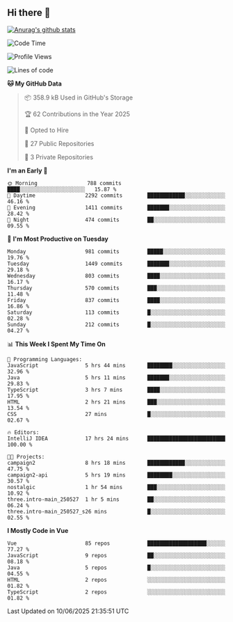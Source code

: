 ## Hi there 👋

[![Anurag's github stats](https://github-readme-stats.vercel.app/api?username=Songwonseok)](https://github.com/anuraghazra/github-readme-stats)



<!--START_SECTION:waka-->
![Code Time](http://img.shields.io/badge/Code%20Time-3%2C530%20hrs%2048%20mins-blue)

![Profile Views](http://img.shields.io/badge/Profile%20Views-1-blue)

![Lines of code](https://img.shields.io/badge/From%20Hello%20World%20I%27ve%20Written-34.8%20million%20lines%20of%20code-blue)

**🐱 My GitHub Data** 

> 📦 358.9 kB Used in GitHub's Storage 
 > 
> 🏆 62 Contributions in the Year 2025
 > 
> 💼 Opted to Hire
 > 
> 📜 27 Public Repositories 
 > 
> 🔑 3 Private Repositories 
 > 
**I'm an Early 🐤** 

```text
🌞 Morning                788 commits         ████░░░░░░░░░░░░░░░░░░░░░   15.87 % 
🌆 Daytime                2292 commits        ████████████░░░░░░░░░░░░░   46.16 % 
🌃 Evening                1411 commits        ███████░░░░░░░░░░░░░░░░░░   28.42 % 
🌙 Night                  474 commits         ██░░░░░░░░░░░░░░░░░░░░░░░   09.55 % 
```
📅 **I'm Most Productive on Tuesday** 

```text
Monday                   981 commits         █████░░░░░░░░░░░░░░░░░░░░   19.76 % 
Tuesday                  1449 commits        ███████░░░░░░░░░░░░░░░░░░   29.18 % 
Wednesday                803 commits         ████░░░░░░░░░░░░░░░░░░░░░   16.17 % 
Thursday                 570 commits         ███░░░░░░░░░░░░░░░░░░░░░░   11.48 % 
Friday                   837 commits         ████░░░░░░░░░░░░░░░░░░░░░   16.86 % 
Saturday                 113 commits         █░░░░░░░░░░░░░░░░░░░░░░░░   02.28 % 
Sunday                   212 commits         █░░░░░░░░░░░░░░░░░░░░░░░░   04.27 % 
```


📊 **This Week I Spent My Time On** 

```text
💬 Programming Languages: 
JavaScript               5 hrs 44 mins       ████████░░░░░░░░░░░░░░░░░   32.96 % 
Java                     5 hrs 11 mins       ███████░░░░░░░░░░░░░░░░░░   29.83 % 
TypeScript               3 hrs 7 mins        ████░░░░░░░░░░░░░░░░░░░░░   17.95 % 
HTML                     2 hrs 21 mins       ███░░░░░░░░░░░░░░░░░░░░░░   13.54 % 
CSS                      27 mins             █░░░░░░░░░░░░░░░░░░░░░░░░   02.67 % 

🔥 Editors: 
IntelliJ IDEA            17 hrs 24 mins      █████████████████████████   100.00 % 

🐱‍💻 Projects: 
campaign2                8 hrs 18 mins       ████████████░░░░░░░░░░░░░   47.75 % 
campaign2-api            5 hrs 19 mins       ████████░░░░░░░░░░░░░░░░░   30.57 % 
nostalgic                1 hr 54 mins        ███░░░░░░░░░░░░░░░░░░░░░░   10.92 % 
three.intro-main_250527  1 hr 5 mins         ██░░░░░░░░░░░░░░░░░░░░░░░   06.24 % 
three.intro-main_250527_s26 mins             █░░░░░░░░░░░░░░░░░░░░░░░░   02.55 % 
```

**I Mostly Code in Vue** 

```text
Vue                      85 repos            ███████████████████░░░░░░   77.27 % 
JavaScript               9 repos             ██░░░░░░░░░░░░░░░░░░░░░░░   08.18 % 
Java                     5 repos             █░░░░░░░░░░░░░░░░░░░░░░░░   04.55 % 
HTML                     2 repos             ░░░░░░░░░░░░░░░░░░░░░░░░░   01.82 % 
TypeScript               2 repos             ░░░░░░░░░░░░░░░░░░░░░░░░░   01.82 % 
```




 Last Updated on 10/06/2025 21:35:51 UTC
<!--END_SECTION:waka-->
